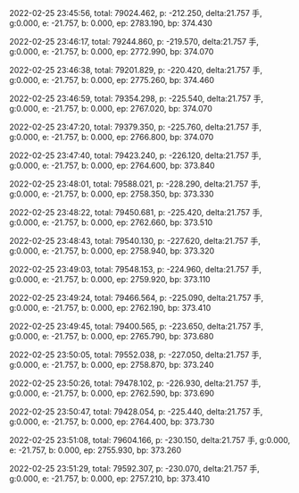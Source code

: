 2022-02-25 23:45:56, total: 79024.462, p: -212.250, delta:21.757 手, g:0.000, e: -21.757, b: 0.000, ep: 2783.190, bp: 374.430

2022-02-25 23:46:17, total: 79244.860, p: -219.570, delta:21.757 手, g:0.000, e: -21.757, b: 0.000, ep: 2772.990, bp: 374.070

2022-02-25 23:46:38, total: 79201.829, p: -220.420, delta:21.757 手, g:0.000, e: -21.757, b: 0.000, ep: 2775.260, bp: 374.460

2022-02-25 23:46:59, total: 79354.298, p: -225.540, delta:21.757 手, g:0.000, e: -21.757, b: 0.000, ep: 2767.020, bp: 374.070

2022-02-25 23:47:20, total: 79379.350, p: -225.760, delta:21.757 手, g:0.000, e: -21.757, b: 0.000, ep: 2766.800, bp: 374.070

2022-02-25 23:47:40, total: 79423.240, p: -226.120, delta:21.757 手, g:0.000, e: -21.757, b: 0.000, ep: 2764.600, bp: 373.840

2022-02-25 23:48:01, total: 79588.021, p: -228.290, delta:21.757 手, g:0.000, e: -21.757, b: 0.000, ep: 2758.350, bp: 373.330

2022-02-25 23:48:22, total: 79450.681, p: -225.420, delta:21.757 手, g:0.000, e: -21.757, b: 0.000, ep: 2762.660, bp: 373.510

2022-02-25 23:48:43, total: 79540.130, p: -227.620, delta:21.757 手, g:0.000, e: -21.757, b: 0.000, ep: 2758.940, bp: 373.320

2022-02-25 23:49:03, total: 79548.153, p: -224.960, delta:21.757 手, g:0.000, e: -21.757, b: 0.000, ep: 2759.920, bp: 373.110

2022-02-25 23:49:24, total: 79466.564, p: -225.090, delta:21.757 手, g:0.000, e: -21.757, b: 0.000, ep: 2762.190, bp: 373.410

2022-02-25 23:49:45, total: 79400.565, p: -223.650, delta:21.757 手, g:0.000, e: -21.757, b: 0.000, ep: 2765.790, bp: 373.680

2022-02-25 23:50:05, total: 79552.038, p: -227.050, delta:21.757 手, g:0.000, e: -21.757, b: 0.000, ep: 2758.870, bp: 373.240

2022-02-25 23:50:26, total: 79478.102, p: -226.930, delta:21.757 手, g:0.000, e: -21.757, b: 0.000, ep: 2762.590, bp: 373.690

2022-02-25 23:50:47, total: 79428.054, p: -225.440, delta:21.757 手, g:0.000, e: -21.757, b: 0.000, ep: 2764.400, bp: 373.730

2022-02-25 23:51:08, total: 79604.166, p: -230.150, delta:21.757 手, g:0.000, e: -21.757, b: 0.000, ep: 2755.930, bp: 373.260

2022-02-25 23:51:29, total: 79592.307, p: -230.070, delta:21.757 手, g:0.000, e: -21.757, b: 0.000, ep: 2757.210, bp: 373.410